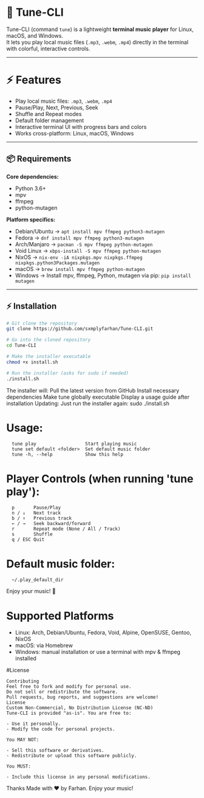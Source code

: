# 🎵 Tune-CLI

Tune-CLI (command `tune`) is a lightweight **terminal music player** for Linux, macOS, and Windows.  
It lets you play local music files (`.mp3`, `.webm`, `.mp4`) directly in the terminal with colorful, interactive controls.  

---

# ⚡ Features

- Play local music files: `.mp3`, `.webm`, `.mp4`
- Pause/Play, Next, Previous, Seek
- Shuffle and Repeat modes
- Default folder management
- Interactive terminal UI with progress bars and colors
- Works cross-platform: Linux, macOS, Windows

---

## 📦 Requirements

**Core dependencies:**
- Python 3.6+
- mpv
- ffmpeg
- python-mutagen

**Platform specifics:**
- Debian/Ubuntu → `apt install mpv ffmpeg python3-mutagen`
- Fedora → `dnf install mpv ffmpeg python3-mutagen`
- Arch/Manjaro → `pacman -S mpv ffmpeg python-mutagen`
- Void Linux → `xbps-install -S mpv ffmpeg python-mutagen`
- NixOS → `nix-env -iA nixpkgs.mpv nixpkgs.ffmpeg nixpkgs.python3Packages.mutagen`
- macOS → `brew install mpv ffmpeg python-mutagen`
- Windows → Install mpv, ffmpeg, Python, mutagen via pip: `pip install mutagen`

---

## ⚡ Installation

```bash
# Git clone the repository
git clone https://github.com/sxmplyfarhan/Tune-CLI.git

# Go into the cloned repository
cd Tune-CLI

# Make the installer executable
chmod +x install.sh

# Run the installer (asks for sudo if needed)
./install.sh
```
The installer will:
Pull the latest version from GitHub
Install necessary dependencies
Make tune globally executable
Display a usage guide after installation
Updating: Just run the installer again:
sudo ./install.sh



# Usage:
```
  tune play                  Start playing music
  tune set default <folder>  Set default music folder
  tune -h, --help            Show this help
```

# Player Controls (when running 'tune play'):
```
  p       Pause/Play
  n / ↓   Next track
  b / ↑   Previous track
  ← / →   Seek backward/forward
  r       Repeat mode (None / All / Track)
  s       Shuffle
  q / ESC Quit
```
# Default music folder:
```
  ~/.play_default_dir
```

Enjoy your music! 🎵

# Supported Platforms
- Linux: Arch, Debian/Ubuntu, Fedora, Void, Alpine, OpenSUSE, Gentoo, NixOS
- macOS: via Homebrew
- Windows: manual installation or use a terminal with mpv & ffmpeg installed

#License 
```
Contributing
Feel free to fork and modify for personal use.
Do not sell or redistribute the software.
Pull requests, bug reports, and suggestions are welcome!
License
Custom Non-Commercial, No Distribution License (NC-ND)
Tune-CLI is provided "as-is". You are free to:

- Use it personally.
- Modify the code for personal projects.

You MAY NOT:

- Sell this software or derivatives.
- Redistribute or upload this software publicly.

You MUST:

- Include this license in any personal modifications.
```

Thanks
Made with ❤️ by Farhan. Enjoy your music!

